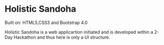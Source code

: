 # Holistic Sandoha
Built on: HTML5,CSS3 and Bootstrap 4.0

Holistic Sandoha is a web applicartion initiated and is developed within a 2-Day Hackathon and thus here is only a UI structure.

